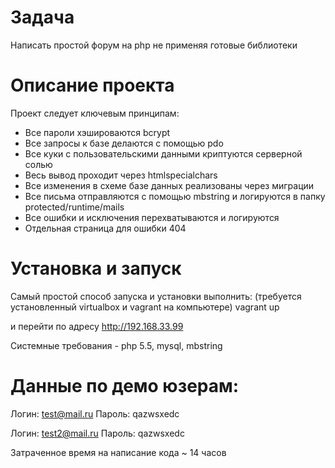 # Задача
Написать простой форум на php не применяя готовые библиотеки

# Описание проекта
Проект следует ключевым принципам:
* Все пароли хэшироваются bcrypt
* Все запросы к базе делаются с помощью pdo 
* Все куки с пользовательскими данными криптуются серверной солью
* Весь вывод проходит через htmlspecialchars
* Все изменения в схеме базе данных реализованы через миграции
* Все письма отправляются с помощью mbstring и логируются в папку protected/runtime/mails
* Все ошибки и исключения перехватываются и логируются
* Отдельная страница для ошибки 404

# Установка и запуск
Самый простой способ запуска и установки выполнить:
(требуется установленный virtualbox и vagrant на компьютере)
vagrant up

и перейти по адресу http://192.168.33.99

Системные требования - php 5.5, mysql, mbstring

# Данные по демо юзерам:

Логин: test@mail.ru
Пароль: qazwsxedc

Логин: test2@mail.ru
Пароль: qazwsxedc


Затраченное время на написание кода ~ 14 часов
